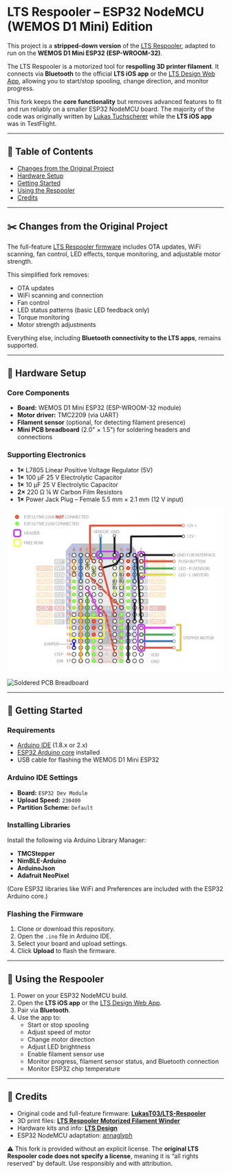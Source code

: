 # LTS Respooler – ESP32 NodeMCU (WEMOS D1 Mini) Edition

This project is a **stripped-down version** of the [LTS Respooler](https://github.com/LukasT03/LTS-Respooler), adapted to run on the **WEMOS D1 Mini ESP32 (ESP-WROOM-32)**.  

The LTS Respooler is a motorized tool for **respolling 3D printer filament**. It connects via **Bluetooth** to the official **LTS iOS app** or the [LTS Design Web App](https://lts-design.com/pages/software), allowing you to start/stop spooling, change direction, and monitor progress.

This fork keeps the **core functionality** but removes advanced features to fit and run reliably on a smaller ESP32 NodeMCU board. The majority of the code was originally written by [Lukas Tuchscherer](https://github.com/LukasT03) while the **LTS iOS app** was in TestFlight.

---

## 📑 Table of Contents
- [Changes from the Original Project](#-changes-from-the-original-project)
- [Hardware Setup](#-hardware-setup)
- [Getting Started](#-getting-started)
- [Using the Respooler](#-using-the-respooler)
- [Credits](#-credits)

---

## ✂️ Changes from the Original Project

The full-feature [LTS Respooler firmware](https://github.com/LukasT03/LTS-Respooler) includes OTA updates, WiFi scanning, fan control, LED effects, torque monitoring, and adjustable motor strength.  

This simplified fork removes:
- OTA updates  
- WiFi scanning and connection  
- Fan control  
- LED status patterns (basic LED feedback only)  
- Torque monitoring  
- Motor strength adjustments  

Everything else, including **Bluetooth connectivity to the LTS apps**, remains supported.

---

## 🔧 Hardware Setup

### Core Components
- **Board:** WEMOS D1 Mini ESP32 (ESP-WROOM-32 module)  
- **Motor driver:** TMC2209 (via UART)  
- **Filament sensor** (optional, for detecting filament presence)  
- **Mini PCB breadboard** (2.0" × 1.5") for soldering headers and connections  

### Supporting Electronics
- **1×** L7805 Linear Positive Voltage Regulator (5V)  
- **1×** 100 µF 25 V Electrolytic Capacitor  
- **1×** 10 µF 25 V Electrolytic Capacitor  
- **2×** 220 Ω ¼ W Carbon Film Resistors  
- **1×** Power Jack Plug – Female 5.5 mm × 2.1 mm (12 V input)  

![Wiring Diagram](docs/circuit-diagram.png)

![Soldered PCB Breadboard](docs/soldered-pcb-breadboard.jpg)

---

## 🚀 Getting Started

### Requirements
- [Arduino IDE](https://www.arduino.cc/en/software) (1.8.x or 2.x)  
- [ESP32 Arduino core](https://github.com/espressif/arduino-esp32) installed  
- USB cable for flashing the WEMOS D1 Mini ESP32  

### Arduino IDE Settings
- **Board:** `ESP32 Dev Module`  
- **Upload Speed:** `230400`  
- **Partition Scheme:** `Default`  

### Installing Libraries
Install the following via Arduino Library Manager:
- **TMCStepper**  
- **NimBLE-Arduino**  
- **ArduinoJson**  
- **Adafruit NeoPixel**  

(Core ESP32 libraries like WiFi and Preferences are included with the ESP32 Arduino core.)

### Flashing the Firmware
1. Clone or download this repository.  
2. Open the `.ino` file in Arduino IDE.  
3. Select your board and upload settings.  
4. Click **Upload** to flash the firmware.  

---

## 📱 Using the Respooler

1. Power on your ESP32 NodeMCU build.  
2. Open the **LTS iOS app** or the [LTS Design Web App](https://lts-design.com/pages/software).  
3. Pair via **Bluetooth**.  
4. Use the app to:
   - Start or stop spooling
   - Adjust speed of motor  
   - Change motor direction
   - Adjust LED brightness
   - Enable filament sensor use  
   - Monitor progress, filament sensor status, and Bluetooth connection
   - Monitor ESP32 chip temperature  

---

## 🙏 Credits

- Original code and full-feature firmware: [**LukasT03/LTS-Respooler**](https://github.com/LukasT03/LTS-Respooler)  
- 3D print files: [**LTS Respooler Motorized Filament Winder**](https://makerworld.com/en/models/448008-lts-respooler-motorized-filament-winder#profileId-1962243)  
- Hardware kits and info: [**LTS Design**](https://lts-design.com/)  
- ESP32 NodeMCU adaptation: [annaglyph](https://github.com/annaglyph)  

⚠️ This fork is provided without an explicit license. The **original LTS Respooler code does not specify a license**, meaning it is “all rights reserved” by default. Use responsibly and with attribution.

